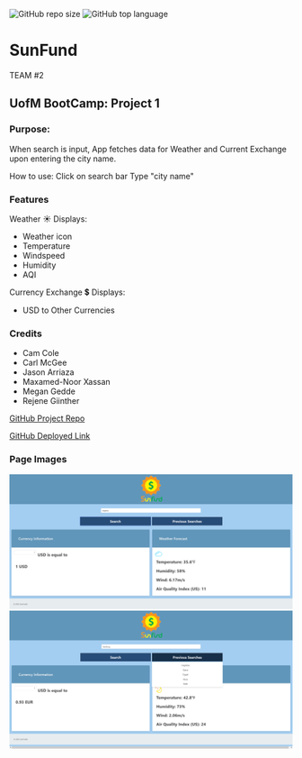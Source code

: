 ![GitHub repo size](https://img.shields.io/github/repo-size/CarlJMcGee/Project1-travel-app)
![GitHub top language](https://img.shields.io/github/languages/top/CarlJMcGee/Project1-travel-app)

# SunFund

TEAM #2

## UofM BootCamp: Project 1

### Purpose:

When search is input, App fetches data for Weather and Current Exchange upon entering the city name.

How to use:
Click on search bar
Type "city name"

### Features

Weather ☀️ Displays:

- Weather icon
- Temperature
- Windspeed
- Humidity
- AQI

Currency Exchange 💲 Displays:

- USD to Other Currencies

### Credits

- Cam Cole
- Carl McGee
- Jason Arriaza
- Maxamed-Noor Xassan
- Megan Gedde
- Rejene Giinther

[GitHub Project Repo](https://github.com/CarlJMcGee/Project1-travel-app)

[GitHub Deployed Link](https://carljmcgee.github.io/Project1-travel-app/)

### Page Images

<img width="1437" alt="Minneapolis" src="./assets\img\screenshot-carljmcgee.github.io-2022.04.18-19_55_27.png">

<img width="1437" alt="Minneapolis" src="./assets\img\screenshot-carljmcgee.github.io-2022.04.18-19_55_28.png">
